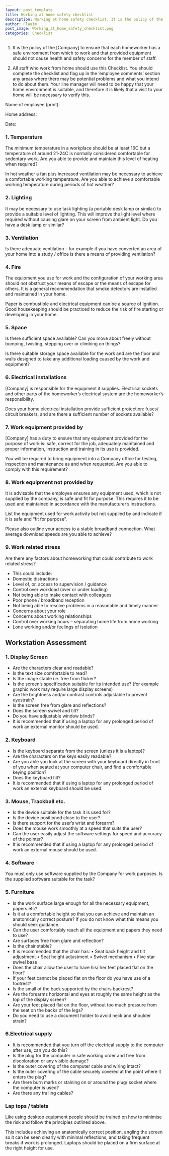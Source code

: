 ```yaml
---
layout: post_template
title: Working at home safety checklist
description: Working at home safety checklist. It is the policy of the [Company] to ensure that each homeworker has a safe environment from which to work and that <Company> provided equipment should not cause health and safety concerns for the member of staff.
author: Flaaim
post_image: Working_at_home_safety_checklist.png
categories: Checklist
---
```


1.	It is the policy of the [Company] to ensure that each homeworker has a safe environment from which to work and that <Company> provided equipment should not cause health and safety concerns for the member of staff. 


2.	All staff who work from home should use this Checklist. You should complete the checklist and flag up in the ‘employee comments’ section any areas where there may be potential problems and what you intend to do about them. Your line manager will need to be happy that your home environment is suitable, and therefore it is likely that a visit to your home will be necessary to verify this.

Name of employee (print): 

Home address: 

Date: 


### 1. Temperature 

The minimum temperature in a workplace should be at least 16C but a temperature of around 21-24C is normally considered comfortable for sedentary work. Are you able to provide and maintain this level of heating when required? 

In hot weather a fan plus increased ventilation may be necessary to achieve a comfortable working temperature. Are you able to achieve a comfortable working temperature during periods of hot weather? 

### 2. Lighting 

It may be necessary to use task lighting (a portable desk lamp or similar) to provide a suitable level of lighting. This will improve the light level where required without causing glare on your screen from ambient light. Do you have a desk lamp or similar? 

### 3. Ventilation 

Is there adequate ventilation – for example if you have converted an area of your home into a study / office is there a means of providing ventilation? 

### 4. Fire 

The equipment you use for work and the configuration of your working area should not obstruct your means of escape or the means of escape for others. It is a general recommendation that smoke detectors are installed and maintained in your home. 

Paper is combustible and electrical equipment can be a source of ignition. Good housekeeping should be practiced to reduce the risk of fire starting or developing in your home. 

### 5. Space 

Is there sufficient space available? Can you move about freely without bumping, twisting, stepping over or climbing on things? 

Is there suitable storage space available for the work and are the floor and walls designed to take any additional loading caused by the work and equipment? 

### 6. Electrical installations 

[Company] is responsible for the equipment it supplies. Electrical sockets and other parts of the homeworker’s electrical system are the homeworker’s responsibility. 

Does your home electrical installation provide sufficient protection: fuses/ circuit breakers, and are there a sufficient number of sockets available? 

### 7. Work equipment provided by <Company> 

[Company] has a duty to ensure that any equipment provided for the purpose of work is: safe, correct for the job, adequately maintained and proper information, instruction and training in its use is provided. 

You will be required to bring equipment into a Company office for testing, inspection and maintenance as and when requested. Are you able to comply with this requirement? 

### 8. Work equipment not provided by <Company> 

It is advisable that the employee ensures any equipment used, which is not supplied by the company, is safe and fit for purpose. This requires it to be used and maintained in accordance with the manufacturer’s instructions. 

List the equipment used for work activity but not supplied by <Company> and indicate if it is safe and “fit for purpose”. 

Please also outline your access to a stable broadband connection. What average download speeds are you able to achieve?

### 9. Work related stress 

Are there any factors about homeworking that could contribute to work related stress? 

- This could include: 
- Domestic distractions 
- Level of, or, access to supervision / guidance 
- Control over workload (over or under loading) 
- Not being able to make contact with colleagues 
- Poor phone / broadband reception
- Not being able to resolve problems in a reasonable and timely manner 
- Concerns about your role 
- Concerns about working relationships 
- Control over working hours – separating home life from home working 
- Lone working and/or feelings of isolation 

## Workstation Assessment

### 1. Display Screen 

- Are the characters clear and readable? 
- Is the text size comfortable to read? 
- Is the image stable i.e. free from flicker? 
- Is the screen’s specification suitable for its intended use? (for example graphic work may require large display screens) 
- Are the brightness and/or contrast controls adjustable to prevent eyestrain? 
- Is the screen free from glare and reflections? 
- Does the screen swivel and tilt? 
- Do you have adjustable window blinds? 
- It is recommended that if using a laptop for any prolonged period of work an external monitor should be used.

### 2. Keyboard 

- Is the keyboard separate from the screen (unless it is a laptop)? 
- Are the characters on the keys easily readable? 
- Are you able you look at the screen with your keyboard directly in front of you when seated at your computer chair, and find a comfortable keying position? 
- Does the keyboard tilt? 
- It is recommended that if using a laptop for any prolonged period of work an external keyboard should be used.

### 3. Mouse, Trackball etc.  

- Is the device suitable for the task it is used for? 
- Is the device positioned close to the user? 
- Is there support for the user’s wrist and forearm? 
- Does the mouse work smoothly at a speed that suits the user? 
- Can the user easily adjust the software settings for speed and accuracy of the pointer? 
- It is recommended that if using a laptop for any prolonged period of work an external mouse should be used. 

### 4. Software 

You must only use software supplied by the Company for work purposes. Is the supplied software suitable for the task? 

### 5. Furniture 

- Is the work surface large enough for all the necessary equipment, papers etc? 
- Is it at a comfortable height so that you can achieve and maintain an anatomically correct posture? If you do not know what this means you should seek guidance. 
- Can the user comfortably reach all the equipment and papers they need to use? 
- Are surfaces free from glare and reflection? 
- Is the chair stable? 
- It is recommended that the chair has: 
• Seat back height and tilt adjustment 
• Seat height adjustment 
• Swivel mechanism 
• Five star swivel base 
- Does the chair allow the user to have his/ her feet placed flat on the floor? 
- If your feet cannot be placed flat on the floor do you have use of a footrest? 
- Is the small of the back supported by the chairs backrest? 
- Are the forearms horizontal and eyes at roughly the same height as the top of the display screen? 
- Are your feet placed flat on the floor, without too much pressure from the seat on the backs of the legs? 
- Do you need to use a document holder to avoid neck and shoulder strain? 

### 6.Electrical supply 

- It is recommended that you turn off the electrical supply to the computer after use, can you do this? 
- Is the plug for the computer in safe working order and free from discoloration or any visible damage? 
- Is the outer covering of the computer cable and wiring intact? 
- Is the outer covering of the cable securely covered at the point where it enters the plug? 
- Are there burn marks or staining on or around the plug/ socket where the computer is used? 
- Are there any trailing cables? 

### Lap tops / tablets	
Like using desktop equipment people should be trained on how to minimise the risk and follow the principles outlined above. 

This includes achieving an anatomically correct position, angling the screen so it can be seen clearly with minimal reflections, and taking frequent breaks if work is prolonged. Laptops should be placed on a firm surface at the right height for use. 








